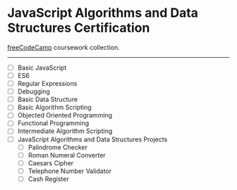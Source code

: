 # JavaScript Algorithms and Data Structures Certification

[freeCodeCamp](https://www.freecodecamp.org/) coursework collection.

*** 

  - [ ] Basic JavaScript
  - [ ] ES6
  - [ ] Regular Expressions
  - [ ] Debugging
  - [ ] Basic Data Structure
  - [ ] Basic Algorithm Scripting
  - [ ] Objected Oriented Programming
  - [ ] Functional Programming
  - [ ] Intermediate Algorithm Scripting
  - [ ] JavaScript Algorithms and Data Structures Projects
    - [ ] Palindrome Checker
    - [ ] Roman Numeral Converter
    - [ ] Caesars Cipher
    - [ ] Telephone Number Validator
    - [ ] Cash Register